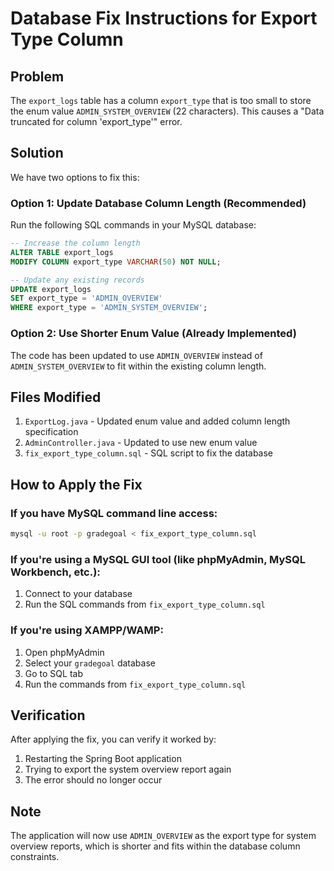 # Database Fix Instructions for Export Type Column

## Problem
The `export_logs` table has a column `export_type` that is too small to store the enum value `ADMIN_SYSTEM_OVERVIEW` (22 characters). This causes a "Data truncated for column 'export_type'" error.

## Solution
We have two options to fix this:

### Option 1: Update Database Column Length (Recommended)
Run the following SQL commands in your MySQL database:

```sql
-- Increase the column length
ALTER TABLE export_logs 
MODIFY COLUMN export_type VARCHAR(50) NOT NULL;

-- Update any existing records
UPDATE export_logs 
SET export_type = 'ADMIN_OVERVIEW' 
WHERE export_type = 'ADMIN_SYSTEM_OVERVIEW';
```

### Option 2: Use Shorter Enum Value (Already Implemented)
The code has been updated to use `ADMIN_OVERVIEW` instead of `ADMIN_SYSTEM_OVERVIEW` to fit within the existing column length.

## Files Modified
1. `ExportLog.java` - Updated enum value and added column length specification
2. `AdminController.java` - Updated to use new enum value
3. `fix_export_type_column.sql` - SQL script to fix the database

## How to Apply the Fix

### If you have MySQL command line access:
```bash
mysql -u root -p gradegoal < fix_export_type_column.sql
```

### If you're using a MySQL GUI tool (like phpMyAdmin, MySQL Workbench, etc.):
1. Connect to your database
2. Run the SQL commands from `fix_export_type_column.sql`

### If you're using XAMPP/WAMP:
1. Open phpMyAdmin
2. Select your `gradegoal` database
3. Go to SQL tab
4. Run the commands from `fix_export_type_column.sql`

## Verification
After applying the fix, you can verify it worked by:
1. Restarting the Spring Boot application
2. Trying to export the system overview report again
3. The error should no longer occur

## Note
The application will now use `ADMIN_OVERVIEW` as the export type for system overview reports, which is shorter and fits within the database column constraints.
